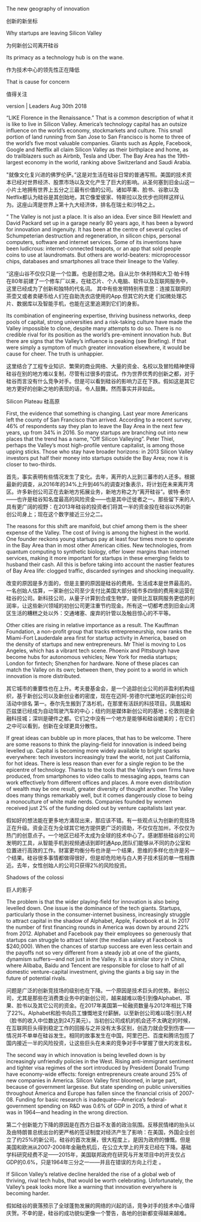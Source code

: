 
The new geography of innovation

创新的新坐标

Why startups are leaving Silicon Valley

为何新创公司离开硅谷

Its primacy as a technology hub is on the wane. 

作为技术中心的领先性正在降低

That is cause for concern

值得关注

version | Leaders
Aug 30th 2018


“LIKE Florence in the Renaissance.” That is a common description of what it is like to live in Silicon Valley. America’s technology capital has an outsize influence on the world’s economy, stockmarkets and culture. This small portion of land running from San Jose to San Francisco is home to three of the world’s five most valuable companies. Giants such as Apple, Facebook, Google and Netflix all claim Silicon Valley as their birthplace and home, as do trailblazers such as Airbnb, Tesla and Uber. The Bay Area has the 19th-largest economy in the world, ranking above Switzerland and Saudi Arabia.

"就像文化复兴进的佛罗伦萨。”这是对生活在硅谷日常的普通写照。美国的技术资本已经对世界经济、股票市场以及文化产生了巨大的影响。从圣何塞到旧金山这一小片土地拥有世界上五分之三最有价值的公司。诸如苹果、脸书、谷歌以及Netflix都认为硅谷是其创始地，其它像爱彼家、特斯拉以及优步也同样这样认为。这座山湾是世界上第十九大经济体，排名在瑞士和沙特之上。

“
The Valley is not just a place. It is also an idea. Ever since Bill Hewlett and David Packard set up in a garage nearly 80 years ago, it has been a byword for innovation and ingenuity. It has been at the centre of several cycles of Schumpeterian destruction and regeneration, in silicon chips, personal computers, software and internet services. Some of its inventions have been ludicrous: internet-connected teapots, or an app that sold people coins to use at laundromats. But others are world-beaters: microprocessor chips, databases and smartphones all trace their lineage to the Valley.

“这座山谷不仅仅只是一个位置。也是创意之地。自从比尔·休利特和大卫·帕卡特在80年前建了一个修车厂以来，在硅芯片、个人电脑、软件以及互联网服务中，这里已经成为了创新和独特的代名词。 其中有些发明特别有意思：连接互联网的茶壶又或者卖硬币给人们在自助洗衣店使用的App.但其它的大佬 们如微处理芯片、数据库以及智能手机，也能在这里追溯到它们的身影。

Its combination of engineering expertise, thriving business networks, deep pools of capital, strong universities and a risk-taking culture have made the Valley impossible to clone, despite many attempts to do so. There is no credible rival for its position as the world’s pre-eminent innovation hub. But there are signs that the Valley’s influence is peaking (see Briefing). If that were simply a symptom of much greater innovation elsewhere, it would be cause for cheer. The truth is unhappier.

这里结合了工程专业知识、繁荣的商业网络、大量的资金、名校以及冒险精神使得硅谷在别的地方难以复制，尽管有过很多的尝试。作为世界优秀的创新之都，对于硅谷而言没有什么竞争对手。但是可以看到硅谷的影响力正在下跌。假如这是其它地方更好的创新之地的表现的话，令人鼓舞。然而事实并非如此。

Silicon Plateau
硅高原

First, the evidence that something is changing. Last year more Americans left the county of San Francisco than arrived. According to a recent survey, 46% of respondents say they plan to leave the Bay Area in the next few years, up from 34% in 2016. So many startups are branching out into new places that the trend has a name, “Off Silicon Valleying”. Peter Thiel, perhaps the Valley’s most high-profile venture capitalist, is among those upping sticks. Those who stay have broader horizons: in 2013 Silicon Valley investors put half their money into startups outside the Bay Area; now it is closer to two-thirds.

首先，事实表明有些情况发生了变化。去年，离开的人比到三蕃市的人还多。根据最新的调查，从2016年的34%上升到46%的调查对象表示，将计划在未来离开湾区。许多新创公司正在去新地方拓展业务，新地方称之为“离开硅谷”。彼特·泰尔——也许是硅谷知名度最高的风险资金——也是其中迁徙者之一。那些留下来的人具有更广阔的视野：在2013年硅谷的投资者们将其一半的资金投在硅谷以外的新创公司身上；现在这个数字接近三分之二。

The reasons for this shift are manifold, but chief among them is the sheer expense of the Valley. The cost of living is among the highest in the world. One founder reckons young startups pay at least four times more to operate in the Bay Area than in most other American cities. New technologies, from quantum computing to synthetic biology, offer lower margins than internet services, making it more important for startups in these emerging fields to husband their cash. All this is before taking into account the nastier features of Bay Area life: clogged traffic, discarded syringes and shocking inequality.

改变的原因是多方面的，但是主要的原因是硅谷的费用。生活成本是世界最高的。一名创始人估算，一家新创公司至少支付比美国大部分城市多四倍的费用来运营在硅谷的公司。新科技公司，从量子计算到合成生物学，提供比互联网服务更低的利润率，让这些新兴领域的初创公司更注重节约现金。所有这一切都考虑到旧金山湾区生活的糟糕之处以外：交通堵塞、废弃的针管以及触目惊心的不平等。

Other cities are rising in relative importance as a result. The Kauffman Foundation, a non-profit group that tracks entrepreneurship, now ranks the Miami-Fort Lauderdale area first for startup activity in America, based on the density of startups and new entrepreneurs. Mr Thiel is moving to Los Angeles, which has a vibrant tech scene. Phoenix and Pittsburgh have become hubs for autonomous vehicles; New York for media startups; London for fintech; Shenzhen for hardware. None of these places can match the Valley on its own; between them, they point to a world in which innovation is more distributed.

其它城市的重要性也在上升。考夫曼基金会，是一个追踪创业公司的非盈利机构组织，基于新创公司以及新创业者的密度，现在在迈阿-劳德尔代堡地区的新创公司活动中排名 第一。泰尔先生搬到了洛杉机，在那里有活跃的科技项目。凤凰城和匹兹堡已经成为自动驾驶汽车的中心；纽约则是媒体新创公司的基地；伦敦则是金融科技城；深圳是硬件之都。它们之中没有一个地方是能够和硅谷媲美的；在它们之中可以看到，创新在全球更具分散性。

If great ideas can bubble up in more places, that has to be welcome. There are some reasons to think the playing-field for innovation is indeed being levelled up. Capital is becoming more widely available to bright sparks everywhere: tech investors increasingly trawl the world, not just California, for hot ideas. There is less reason than ever for a single region to be the epicentre of technology. Thanks to the tools that the Valley’s own firms have produced, from smartphones to video calls to messaging apps, teams can work effectively from different offices and places. A more even distribution of wealth may be one result, greater diversity of thought another. The Valley does many things remarkably well, but it comes dangerously close to being a monoculture of white male nerds. Companies founded by women received just 2% of the funding doled out by venture capitalists last year.

假如好的想法能在更多地方涌现出来，那应该不错。有一些观点认为创新的竞技场正在升级。资金正在为全球其它地方提供更广泛的资助，不仅仅在加州，不仅仅为热门的创意点子。一个地区已经不太成为全球的技术中心了。感谢那些硅谷的公司发明的工具，从智能手机到视频通话到即时通App,团队们能够从不同的办公室和位置进行高效的工作。财富更均衡分布也许是一个结果，思维的多样化也许是另一个结果。硅谷很多事情都做得很好，但是却危险地与白人男子技术狂的单一性相靠近。去年，女性创始人的公司只获得2%的风险投资。

Shadows of the colossi

巨人的影子

The problem is that the wider playing-field for innovation is also being levelled down. One issue is the dominance of the tech giants. Startups, particularly those in the consumer-internet business, increasingly struggle to attract capital in the shadow of Alphabet, Apple, Facebook et al. In 2017 the number of first financing rounds in America was down by around 22% from 2012. Alphabet and Facebook pay their employees so generously that startups can struggle to attract talent (the median salary at Facebook is $240,000). When the chances of startup success are even less certain and the payoffs not so very different from a steady job at one of the giants, dynamism suffers—and not just in the Valley. It is a similar story in China, where Alibaba, Baidu and Tencent are responsible for close to half of all domestic venture-capital investment, giving the giants a big say in the future of potential rivals.

问题是广泛的创新竞技场的级别也在下降。一个原因是技术巨头的优势。新创公司，尤其是那些在消费类业务中的新创公司，越来越难以吸引到像Alphabet、苹果、脸书以及其它公司的资金。在2017年美国第一轮融资数量与2012年相比下降了22%。Alphabet和脸书向员工慷慨地支付薪酬，以至新创公司难以吸引到人材（脸书的收入中位数达到24万美元）。当初创公司成机的机会还不太确定的时候，在互联网巨头得到稳定工作的回报与之并没有太多区别，创造力就会受到伤害——情况并不单单在硅谷发生。相同的故事发生在中国，阿里巴巴、百度和腾讯包揽了国内接近一半的风险投资，让这些巨头在未来的竞争对手中掌握了很大的发言权。

The second way in which innovation is being levelled down is by increasingly unfriendly policies in the West. Rising anti-immigrant sentiment and tighter visa regimes of the sort introduced by President Donald Trump have economy-wide effects: foreign entrepreneurs create around 25% of new companies in America. Silicon Valley first bloomed, in large part, because of government largesse. But state spending on public universities throughout America and Europe has fallen since the financial crisis of 2007-08. Funding for basic research is inadequate—America’s federal-government spending on R&amp;D was 0.6% of GDP in 2015, a third of what it was in 1964—and heading in the wrong direction.

第二个创新能力下降的原因是在西方日益不友善的政治氛围。反移民情绪的抬头以及由特朗普总统出台的更严格的签证制度对经济产生了影响：在美国，外国企业创立了约25%的新公司。硅谷的首次发展，很大程度上，是因为政府的慷慨。但是美国和欧洲从2007-2008年金融危机后，在公立大学上的开支已经在下降。基础学科研究经费不足——2015年，美国联邦政府在研究与开发项目中的开支仅占GDP的0.6%，只是1964年三分之一——并且在错误的方向上行走 。

If Silicon Valley’s relative decline heralded the rise of a global web of thriving, rival tech hubs, that would be worth celebrating. Unfortunately, the Valley’s peak looks more like a warning that innovation everywhere is becoming harder.

假如硅谷的衰落预示了全球蓬勃发展的网络的兴起的话，竞争对手的技术中心值得庆贺。不幸的是，硅谷的成功貌似更像一个警告，各地的创新都变得越来越难。


